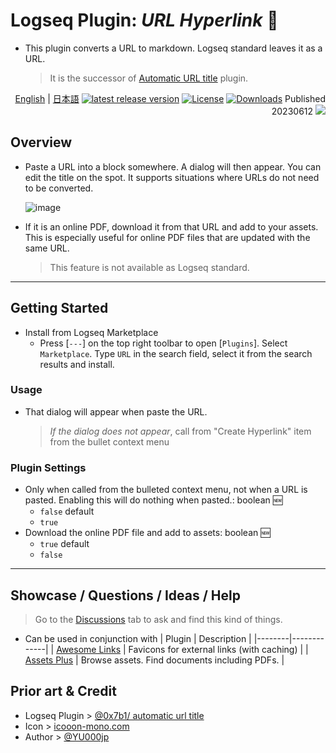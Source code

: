 # Logseq Plugin: *URL Hyperlink* 🔗

- This plugin converts a URL to markdown. Logseq standard leaves it as a URL.
  > It is the successor of [Automatic URL title](https://github.com/0x7b1/logseq-plugin-automatic-url-title) plugin.


<div align="right">

[English](https://github.com/YU000jp/logseq-plugin-confirmation-hyperlink) | [日本語](https://github.com/YU000jp/logseq-plugin-confirmation-hyperlink/blob/main/readme.ja.md) [![latest release version](https://img.shields.io/github/v/release/YU000jp/logseq-plugin-confirmation-hyperlink)](https://github.com/YU000jp/logseq-plugin-confirmation-hyperlink/releases)
[![License](https://img.shields.io/github/license/YU000jp/logseq-plugin-confirmation-hyperlink?color=blue)](https://github.com/YU000jp/logseq-plugin-confirmation-hyperlink/LICENSE)
[![Downloads](https://img.shields.io/github/downloads/YU000jp/logseq-plugin-confirmation-hyperlink/total.svg)](https://github.com/YU000jp/logseq-plugin-confirmation-hyperlink/releases)
 Published 20230612 <a href="https://www.buymeacoffee.com/yu000japan"><img src="https://img.buymeacoffee.com/button-api/?text=Buy me a pizza&emoji=🍕&slug=yu000japan&button_colour=FFDD00&font_colour=000000&font_family=Poppins&outline_colour=000000&coffee_colour=ffffff" /></a>
 </div>

## Overview

- Paste a URL into a block somewhere. A dialog will then appear. You can edit the title on the spot. It supports situations where URLs do not need to be converted.


   ![image](https://github.com/YU000jp/logseq-plugin-confirmation-hyperlink/assets/111847207/e4ca591a-b6bb-4077-bd5d-4e42b184cb53)

- If it is an online PDF, download it from that URL and add to your assets. This is especially useful for online PDF files that are updated with the same URL.
  > This feature is not available as Logseq standard.

---

## Getting Started

- Install from Logseq Marketplace
  - Press [`---`] on the top right toolbar to open [`Plugins`]. Select `Marketplace`. Type `URL` in the search field, select it from the search results and install.

### Usage

  - That dialog will appear when paste the URL.
     > *If the dialog does not appear*, call from "Create Hyperlink" item from the bullet context menu

### Plugin Settings

- Only when called from the bulleted context menu, not when a URL is pasted. Enabling this will do nothing when pasted.: boolean 🆕
  - `false` default
  - `true`
- Download the online PDF file and add to assets: boolean 🆕
  - `true` default
  - `false`

---

## Showcase / Questions / Ideas / Help

> Go to the [Discussions](https://github.com/YU000jp/logseq-plugin-confirmation-hyperlink/discussions) tab to ask and find this kind of things.

- Can be used in conjunction with
  | Plugin | Description |
  |--------|-------------|
  | [Awesome Links](https://github.com/yoyurec/logseq-awesome-links) | Favicons for external links (with caching) |
  | [Assets Plus](https://github.com/xyhp915/logseq-assets-plus/) | Browse assets. Find documents including PDFs. |


## Prior art & Credit

- Logseq Plugin > [@0x7b1/ automatic url title](https://github.com/0x7b1/logseq-plugin-automatic-url-title)
- Icon > [icooon-mono.com](https://icooon-mono.com/11386-%e3%82%a4%e3%83%b3%e3%82%bf%e3%83%bc%e3%83%8d%e3%83%83%e3%83%88%e3%81%ae%e3%82%a2%e3%82%a4%e3%82%b3%e3%83%b33/)
- Author > [@YU000jp](https://github.com/YU000jp)
